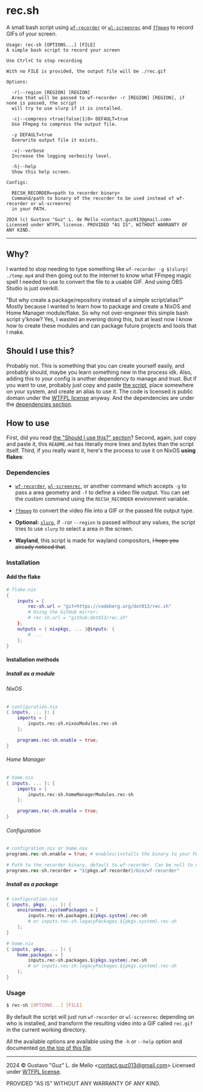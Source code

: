 # rec.sh

A small bash script using [`wf-recorder`](https://github.com/ammen99/wf-recorder) or
[`wl-screenrec`](https://github.com/russelltg/wl-screenrec) and [`ffmpeg`](https://ffmpeg.org)
to record GIFs of your screen.

```
Usage: rec-sh [OPTIONS...] [FILE]
A simple bash script to record your screen

Use Ctrl+C to stop recording

With no FILE is provided, the output file will be ./rec.gif

Options:

  -r|--region [REGION] [REGION]
  Area that will be passed to wf-recorder -r [REGION] [REGION], if none is passed, the script
  will try to use slurp if it is installed.

  -c|--compress <true|false|1|0> DEFAULT=true
  Use FFmpeg to compress the output file.

  -y DEFAULT=true
  Overwrite output file it exists.

  -v|--verbose
  Increase the logging verbosity level.

  -h|--help
  Show this help screen.

Configs:

  RECSH_RECORDER=<path to recorder binary>
  Command/path to binary of the recorder to be used instead of wf-recorder or wl-screenrec
  in your PATH.

2024 (c) Gustavo "Guz" L. de Mello <contact.guz013@gmail.com>
Licensed under WTFPL license. PROVIDED "AS IS", WITHOUT WARRANTY OF ANY KIND.
```

---

## Why?

I wanted to stop needing to type something like `wf-recorder -g $(slurp) ./temp.mp4`
and then going out to the internet to know what FFmpeg magic spell I needed to use to convert
the file to a usable GIF. And using OBS Studio is just overkill.

"But why create a package/repository instead of a simple script/alias?"
Mostly because I wanted to learn how to package and create a NixOS and Home Manager
module/flake. So why not over-engineer this simple bash script y'know? Yes, I wasted
an evening doing this, but at least now I know how to create these modules and can
package future projects and tools that I make.

## Should I use this?

Probably not. This is something that you can create yourself easily, and probably should,
maybe you learn something new in the process idk. Also, adding this to your config is another
dependency to manage and trust. But if you want to use, probably just copy and paste
[the script](./rec.sh), place somewhere on your system, and create an alias to use it.
The code is licensed is public domain under the [WTFPL license](./LICENSE) anyway. And
the dependencies are under the [dependencies section](#dependencies).

## How to use

First, did you read [the "Should I use this?" section](#should-i-use-this)?
Second, again, just copy and paste it, this <code>README.md</code> has literally more
lines and bytes than the script itself. Third, if you really want it, here's the process
to use it on NixOS **using flakes**:

### Dependencies

- [`wf-recorder`](https://github.com/ammen99/wf-recorder),
  [`wl-screenrec`](https://github.com/russelltg/wl-screenrec), or another command
  which accepts `-g` to pass a area geometry and `-f` to define a video file output.
  You can set the custom command using the `RECSH_RECORDER` environment variable.

- [`ffmpeg`](https://ffmpeg.org) to convert the video file into a GIF or the passed
  file output type.

- **Optional:** [`slurp`](https://github.com/emersion/slurp), if `-r`or `--region`
  is passed without any values, the script tries to use `slurp` to select a area
  in the screen.

- **Wayland**, this script is made for wayland compositors, ~~I hope you already noticed
  that~~.

### Installation

#### Add the flake
```nix
# flake.nix
{
    inputs = {
        rec-sh.url = "git+https://codeberg.org/dot013/rec.sh"
        # Using the GitHub mirror:
        # rec-sh.url = "github:dot013/rec.sh"
    };
    outputs = { nixpkgs, ... }@inputs: {
        # ...
    };
}
```

#### Installation methods

##### Install as a module

###### NixOS
```nix
# configuration.nix
{ inputs, ... }: {
    imports = [
        inputs.rec-sh.nixosModules.rec-sh
    ];

    programs.rec-sh.enable = true;
}
```

###### Home Manager
```nix
# home.nix
{ inputs, ... }: {
    imports = [
        inputs.rec-sh.homeManagerModules.rec-sh
    ];

    programs.rec-sh.enable = true;
}
```

###### Configuration

```nix
# configration.nix or home.nix
programs.rec-sh.enable = true; # enables/installs the binary to your PATH

# Path to the recorder binary, default to wf-recorder. Can be null to unset the RECSH_RECORDER variable.
programs.rec-sh.recorder = "${pkgs.wf-recorder}/bin/wf-recorder"
```

##### Install as a package
```nix
# configuration.nix
{ inputs, pkgs, ... }: {
    environment.systemPackages = [
        inputs.rec-sh.packages.${pkgs.system}.rec-sh
        # or inputs.rec-sh.legacyPackages.${pkgs.system}.rec-sh
    ];
}
```

```nix
# home.nix
{ inputs, pkgs, ... }: {
    home.packages = [
        inputs.rec-sh.packages.${pkgs.system}.rec-sh
        # or inputs.rec-sh.legacyPackages.${pkgs.system}.rec-sh
    ];
}
```

### Usage

```bash
$ rec-sh [OPTIONS...] [FILE]
```

By default the script will just run `wf-recorder` or `wl-screenrec` depending on
who is installed, and transform the resulting video into a GIF called `rec.gif`
in the current working directory.

All the available options are available using the `-h` or `--help` option and
documented [on the top of this file](#recsh).

---

2024 &copy; Gustavo "Guz" L. de Mello <[contact.guz013@gmail.com](mailto:contact.guz013@gmail.com)>
Licensed under [WTFPL license](./LICENSE).

PROVIDED "AS IS" WITHOUT ANY WARRANTY OF ANY KIND.

